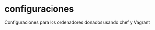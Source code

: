 configuraciones
===============

Configuraciones para los ordenadores donados usando chef y Vagrant
